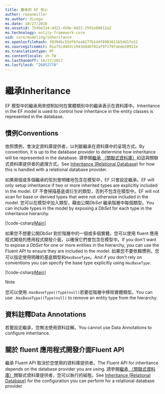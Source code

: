 ```yaml
---
title: 繼承的 EF 核心
author: rowanmiller
ms.author: divega
ms.date: 10/27/2016
ms.assetid: 754be334-dd21-450e-9d22-2591e80012a2
ms.technology: entity-framework-core
uid: core/modeling/inheritance
ms.openlocfilehash: f0394bc55dfbfea8277b1ddf898361165dd1fe51
ms.sourcegitcommit: 01a75cd483c1943ddd6f82af971f07abde20912e
ms.translationtype: MT
ms.contentlocale: zh-TW
ms.lasthandoff: 10/27/2017
ms.locfileid: "26052778"
---
```

# <a name="inheritance"></a><span data-ttu-id="14598-102">繼承</span><span class="sxs-lookup"><span data-stu-id="14598-102">Inheritance</span></span>

<span data-ttu-id="14598-103">EF 模型中的繼承用來控制如何在實體類別中的繼承表示在資料庫中。</span><span class="sxs-lookup"><span data-stu-id="14598-103">Inheritance in the EF model is used to control how inheritance in the entity classes is represented in the database.</span></span>

## <a name="conventions"></a><span data-ttu-id="14598-104">慣例</span><span class="sxs-lookup"><span data-stu-id="14598-104">Conventions</span></span>

<span data-ttu-id="14598-105">依照慣例，會決定資料庫提供者，以判斷繼承在資料庫中的呈現方式。</span><span class="sxs-lookup"><span data-stu-id="14598-105">By convention, it is up to the database provider to determine how inheritance will be represented in the database.</span></span> <span data-ttu-id="14598-106">請參閱[繼承 （關聯式資料庫）](relational/inheritance.md)如這與關聯式資料庫提供者的處理方式。</span><span class="sxs-lookup"><span data-stu-id="14598-106">See [Inheritance (Relational Database)](relational/inheritance.md) for how this is handled with a relational database provider.</span></span>

<span data-ttu-id="14598-107">如果兩個或多個繼承的型別會明確地包含在模型中，EF 只會設定繼承。</span><span class="sxs-lookup"><span data-stu-id="14598-107">EF will only setup inheritance if two or more inherited types are explicitly included in the model.</span></span> <span data-ttu-id="14598-108">EF 不會掃描基底或衍生的類型，否則不包含在模型中。</span><span class="sxs-lookup"><span data-stu-id="14598-108">EF will not scan for base or derived types that were not otherwise included in the model.</span></span> <span data-ttu-id="14598-109">您可以在模型中加入類型，藉由公開*DbSet<TEntity>* 繼承階層中每個類型。</span><span class="sxs-lookup"><span data-stu-id="14598-109">You can include types in the model by exposing a *DbSet<TEntity>* for each type in the inheritance hierarchy.</span></span>

[!code-csharp[Main](../../../samples/core/Modeling/Conventions/Samples/InheritanceDbSets.cs?highlight=3-4&name=Model)]

<span data-ttu-id="14598-110">如果您不想要公開*DbSet<TEntity>* 對於階層中的一個或多個實體，您可以使用 fluent 應用程式開發的應用程式開發介面，以確保它們會包含在模型中。</span><span class="sxs-lookup"><span data-stu-id="14598-110">If you don't want to expose a *DbSet<TEntity>* for one or more entities in the hierarchy, you can use the Fluent API to ensure they are included in the model.</span></span>
<span data-ttu-id="14598-111">如果您不要依賴慣例，您可以指定使用明確的基底類型和`HasBaseType`。</span><span class="sxs-lookup"><span data-stu-id="14598-111">And if you don't rely on conventions you can specify the base type explicitly using `HasBaseType`.</span></span>

[!code-csharp[Main](../../../samples/core/Modeling/Conventions/Samples/InheritanceModelBuilder.cs?highlight=7&name=Context)]

> [!NOTE]
> <span data-ttu-id="14598-112">您可以使用`.HasBaseType((Type)null)`若要從階層中移除實體類型。</span><span class="sxs-lookup"><span data-stu-id="14598-112">You can use `.HasBaseType((Type)null)` to remove an entity type from the hierarchy.</span></span>

## <a name="data-annotations"></a><span data-ttu-id="14598-113">資料註釋</span><span class="sxs-lookup"><span data-stu-id="14598-113">Data Annotations</span></span>

<span data-ttu-id="14598-114">若要設定繼承，您無法使用資料註解。</span><span class="sxs-lookup"><span data-stu-id="14598-114">You cannot use Data Annotations to configure inheritance.</span></span>

## <a name="fluent-api"></a><span data-ttu-id="14598-115">關於 fluent 應用程式開發介面</span><span class="sxs-lookup"><span data-stu-id="14598-115">Fluent API</span></span>

<span data-ttu-id="14598-116">繼承 Fluent API 取決於您使用的資料庫提供者。</span><span class="sxs-lookup"><span data-stu-id="14598-116">The Fluent API for inheritance depends on the database provider you are using.</span></span> <span data-ttu-id="14598-117">請參閱[繼承 （關聯式資料庫）](relational/inheritance.md)關聯式資料庫提供者，您可以執行的組態。</span><span class="sxs-lookup"><span data-stu-id="14598-117">See [Inheritance (Relational Database)](relational/inheritance.md) for the configuration you can perform for a relational database provider.</span></span>
